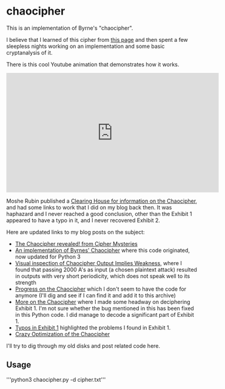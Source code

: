 # chaocipher

This is an implementation of Byrne's "chaocipher". 

I believe that I learned of this cipher from [this page](https://ciphermysteries.com/2010/07/03/the-chaocipher-revealed)
and then spent a few sleepless nights working on an implementation and some basic cryptanalysis of it.

There is this cool Youtube animation that demonstrates how it works.

<iframe width="560" height="315" src="https://www.youtube.com/embed/BPI3P-ikWCk?si=f0GLWaXaYi4AcHKs" title="YouTube video player" frameborder="0" allow="accelerometer; autoplay; clipboard-write; encrypted-media; gyroscope; picture-in-picture; web-share" referrerpolicy="strict-origin-when-cross-origin" allowfullscreen></iframe>

Moshe Rubin published a [Clearing House for information on the Chaocipher](http://chaocipher.com/), and had some links to work that 
I did on my blog back then.  It was haphazard and I never reached a good conclusion, other than the Exhibit 1 appeared
to have a typo in it, and I never recovered Exhibit 2.  

Here are updated links to my blog posts on the subject:

- [The Chaocipher revealed! from Cipher Mysteries](https://brainwagon.org/blog/the-chaocipher-revealed-from-cipher-mysteries/)
- [An implementation of Byrnes' Chaocipher](https://brainwagon.org/blog/an-implementation-of-byrnes-chaocipher/) where this code originated, now updated for Python 3
- [Visual inspection of Chaocipher Output Implies Weakness](https://brainwagon.org/blog/visual-inspection-of-chaocipher-output-implies-weakness/), where I found that passing 2000 A's as input (a chosen plaintext attack) resulted in outputs with very short periodicity, which does not speak well to its strength
- [Progress on the Chaocipher](https://brainwagon.org/blog/progress-on-the-chaocipher/) which I don't seem to have the code for anymore (I'll dig and see if I can find it and add it to this archive)
- [More on the Chaocipher](https://brainwagon.org/blog/more-on-chaocipher/) where I made some headway on deciphering
Exhibit 1.  I'm not sure whether the bug mentioned in this has been fixed in this Python code.  I did manage to decode a significant part of Exhibit 1.
- [Typos in Exhibit 1](https://brainwagon.org/blog/typos-in-exhibit-1/) highlighted the problems I found in Exhibit 1. 
- [Crazy Optimization of the Chaocipher](https://brainwagon.org/blog/crazy-optimization-of-chaocipher/)

I'll try to dig through my old disks and post related code here.

## Usage

'''python3 chaocipher.py -d cipher.txt'''
